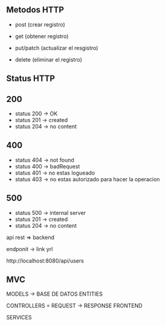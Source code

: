 ## Metodos HTTP

- post (crear registro)

- get (obtener registro)

- put/patch (actualizar el resgistro)

- delete (eliminar el registro)

## Status HTTP

## 200
- status 200 -> OK
- status 201 -> created
- status 204 -> no content

## 400
- status 404 -> not found
- status 400 -> badRequest
- status 401 -> no estas logueado
- status 403 -> no estas autorizado para hacer la operacion

## 500
- status 500 -> internal server
- status 201 -> created
- status 204 -> no content

api rest  => backend

endponit -> link yrl

http://localhost:8080/api/users

## MVC 

MODELS -> BASE DE DATOS
ENTITIES

CONTROLLERS = REQUEST -> RESPONSE FRONTEND

SERVICES
